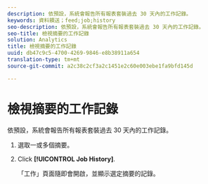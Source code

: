 ```yaml
---
description: 依預設，系統會報告所有報表套裝過去 30 天內的工作記錄。
keywords: 資料饋送；feed;job;history
seo-description: 依預設，系統會報告所有報表套裝過去 30 天內的工作記錄。
seo-title: 檢視摘要的工作記錄
solution: Analytics
title: 檢視摘要的工作記錄
uuid: db47c9c5-4700-4269-9846-e8b38911a654
translation-type: tm+mt
source-git-commit: a2c38c2cf3a2c1451e2c60e003ebe1fa9bfd145d

---
```



# 檢視摘要的工作記錄

依預設，系統會報告所有報表套裝過去 30 天內的工作記錄。

1. 選取一或多個摘要。
1. Click **[!UICONTROL Job History]**.

   「工作」頁面隨即會開啟，並顯示選定摘要的記錄。
